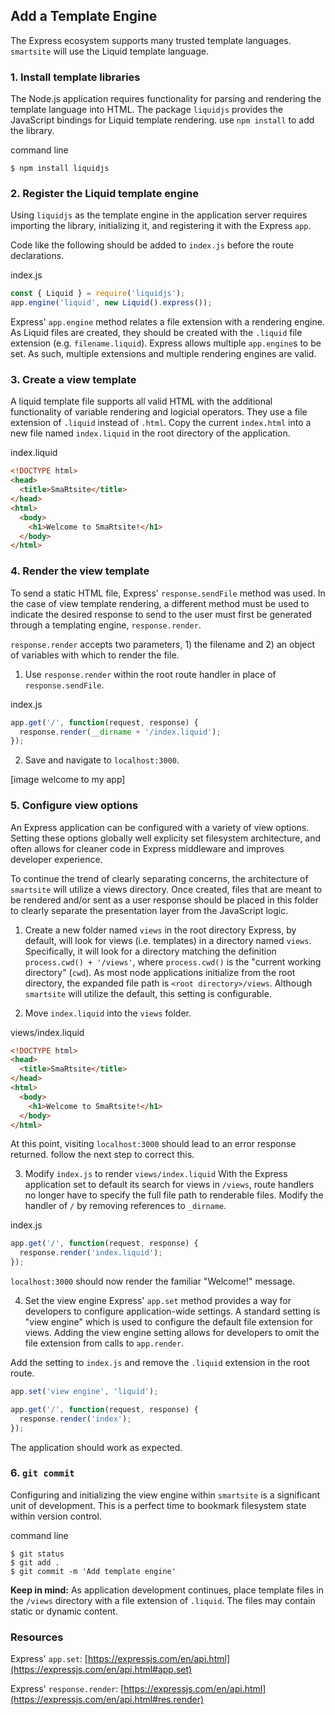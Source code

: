 ## Add a Template Engine
The Express ecosystem supports many trusted template languages. `smartsite` will use the Liquid template language.

### 1. Install template libraries
The Node.js application requires functionality for parsing and rendering the template language into HTML. The package `liquidjs` provides the JavaScript bindings for Liquid template rendering. use `npm install` to add the library.

<div class="filename">command line</div>

```
$ npm install liquidjs
```

### 2. Register the Liquid template engine
Using `liquidjs` as the template engine in the application server requires importing the library, initializing it, and registering it with the Express `app`.

Code like the following should be added to `index.js` before the route declarations.

<div class="filename">index.js</div>

```javascript
const { Liquid } = require('liquidjs');
app.engine('liquid', new Liquid().express());
```

Express' `app.engine` method relates a file extension with a rendering engine. As Liquid files are created, they should be created with the `.liquid` file extension (e.g. `filename.liquid`). Express allows multiple `app.engine`s to be set. As such, multiple extensions and multiple rendering engines are valid.

### 3. Create a view template
A liquid template file supports all valid HTML with the additional functionality of variable rendering and logicial operators. They use a file extension of `.liquid` instead of `.html`. Copy the current `index.html` into a new file named `index.liquid` in the root directory of the application.

<div class="filename">index.liquid</div>

```html
<!DOCTYPE html>
<head>
  <title>SmaRtsite</title>
</head>
<html>
  <body>
    <h1>Welcome to SmaRtsite!</h1>
  </body>
</html>
```

### 4. Render the view template
To send a static HTML file, Express' `response.sendFile` method was used. In the case of view template rendering, a different method must be used to indicate the desired response to send to the user must first be generated through a templating engine, `response.render`.

`response.render` accepts two parameters, 1) the filename and 2) an object of variables with which to render the file.

1. Use `response.render` within the root route handler in place of `response.sendFile`.

<div class="filename">index.js</div>

```javascript
app.get('/', function(request, response) {
  response.render(__dirname + '/index.liquid');
});
```

2. Save and navigate to `localhost:3000`.

[image welcome to my app]


### 5. Configure view options
An Express application can be configured with a variety of view options. Setting these options globally well explicity set filesystem architecture, and often allows for cleaner code in Express middleware and improves developer experience.

To continue the trend of clearly separating concerns, the architecture of `smartsite` will utilize a views directory. Once created, files that are meant to be rendered and/or sent as a user response should be placed in this folder to clearly separate the presentation layer from the JavaScript logic.

1. Create a new folder named `views` in the root directory
Express, by default, will look for views (i.e. templates) in a directory named `views`. Specifically, it will look for a directory matching the definition `process.cwd() + '/views'`, where `process.cwd()` is the "current working directory" (`cwd`). As most node applications initialize from the root directory, the expanded file path is `<root directory>/views`. Although `smartsite` will utilize the default, this setting is configurable.

2. Move `index.liquid` into the `views` folder.

<div class="filename">views/index.liquid</div>

```html
<!DOCTYPE html>
<head>
  <title>SmaRtsite</title>
</head>
<html>
  <body>
    <h1>Welcome to SmaRtsite!</h1>
  </body>
</html>
```

At this point, visiting `localhost:3000` should lead to an error response returned. follow the next step to correct this.

3. Modify `index.js` to render `views/index.liquid`
With the Express application set to default its search for views in `/views`, route handlers no longer have to specify the full file path to renderable files. Modify the handler of `/` by removing references to `_dirname`.

<div class="filename">index.js</div>

```javascript
app.get('/', function(request, response) {
  response.render('index.liquid');
});
```

`localhost:3000` should now render the familiar "Welcome!" message.

4. Set the view engine
Express' `app.set` method provides a way for developers to configure application-wide settings. A standard setting is "view engine" which is used to configure the default file extension for views. Adding the view engine setting allows for developers to omit the file extension from calls to `app.render`.

Add the setting to `index.js` and remove the `.liquid` extension in the root route.

```javascript
app.set('view engine', 'liquid');

app.get('/', function(request, response) {
  response.render('index');
});
```

The application should work as expected.

### 6. `git commit`
Configuring and initializing the view engine within `smartsite` is a significant unit of development. This is a perfect time to bookmark filesystem state within version control.

<div class="filename">command line</div>

```
$ git status
$ git add .
$ git commit -m 'Add template engine'
```

**Keep in mind:** As application development continues, place template files in the `/views` directory with a file extension of `.liquid`. The files may contain static or dynamic content.

### Resources
Express' `app.set`: [https://expressjs.com/en/api.html](https://expressjs.com/en/api.html#app.set)

Express' `response.render`: [https://expressjs.com/en/api.html](https://expressjs.com/en/api.html#res.render)